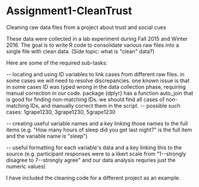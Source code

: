 # Assignment1-CleanTrust
Cleaning raw data files from a project about trust and social cues

These data were collected in a lab experiment during Fall 2015 and Winter 2016. The goal is to write R code to consolidate various raw files into a single file with clean data. 
(Side topic: what is "clean" data?)


Here are some of the required sub-tasks:

-- locating and using ID variables to link cases from different raw files. in some cases we will need to resolve discrepancies. one known issue is that in some cases ID was typed wrong in the data collection phase, requiring manual correction in our code. package {dplyr} has a function auto_join that is good for finding non-matching IDs. we should find all cases of non-matching IDs, and manually correct them in the script.
 -- possible such cases: 1grape1230, 3grape1230, 5grape1230

-- creating useful variable names and a key linking those names to the full items (e.g. "How many hours of sleep did you get last night?" is the full item and the variable name is "sleep")

-- useful formatting for each variable's data and a key linking this to the source (e.g. participant responses were to a likert scale from "1--strongly disagree to 7--strongly agree" and our data analysis requries just the numeric values)



I have included the cleaning code for a different project as an example.
